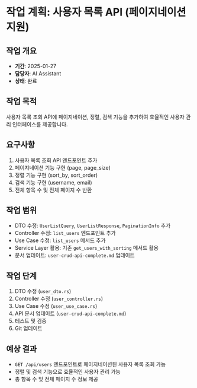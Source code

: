# 작업 계획: 사용자 목록 API (페이지네이션 지원)

## 작업 개요
- **기간**: 2025-01-27
- **담당자**: AI Assistant
- **상태**: 완료

## 작업 목적
사용자 목록 조회 API에 페이지네이션, 정렬, 검색 기능을 추가하여 효율적인 사용자 관리 인터페이스를 제공합니다.

## 요구사항
1. 사용자 목록 조회 API 엔드포인트 추가
2. 페이지네이션 기능 구현 (page, page_size)
3. 정렬 기능 구현 (sort_by, sort_order)
4. 검색 기능 구현 (username, email)
5. 전체 항목 수 및 전체 페이지 수 반환

## 작업 범위
- DTO 수정: `UserListQuery`, `UserListResponse`, `PaginationInfo` 추가
- Controller 수정: `list_users` 엔드포인트 추가
- Use Case 수정: `list_users` 메서드 추가
- Service Layer 활용: 기존 `get_users_with_sorting` 메서드 활용
- 문서 업데이트: `user-crud-api-complete.md` 업데이트

## 작업 단계
1. DTO 수정 (`user_dto.rs`)
2. Controller 수정 (`user_controller.rs`)
3. Use Case 수정 (`user_use_case.rs`)
4. API 문서 업데이트 (`user-crud-api-complete.md`)
5. 테스트 및 검증
6. Git 업데이트

## 예상 결과
- `GET /api/users` 엔드포인트로 페이지네이션된 사용자 목록 조회 가능
- 정렬 및 검색 기능으로 효율적인 사용자 관리 가능
- 총 항목 수 및 전체 페이지 수 정보 제공



